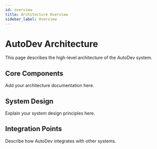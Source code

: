 ```yaml
---
id: overview
title: Architecture Overview
sidebar_label: Overview
---
```


# AutoDev Architecture

This page describes the high-level architecture of the AutoDev system.

## Core Components

Add your architecture documentation here.

## System Design

Explain your system design principles here.

## Integration Points

Describe how AutoDev integrates with other systems.
